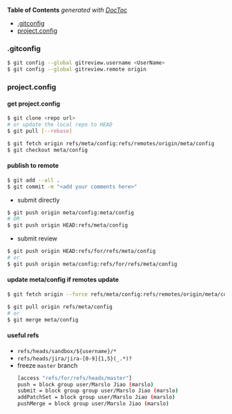 <!-- START doctoc generated TOC please keep comment here to allow auto update -->
<!-- DON'T EDIT THIS SECTION, INSTEAD RE-RUN doctoc TO UPDATE -->
**Table of Contents**  *generated with [DocToc](https://github.com/thlorenz/doctoc)*

- [.gitconfig](#gitconfig)
- [project.config](#projectconfig)

<!-- END doctoc generated TOC please keep comment here to allow auto update -->

### .gitconfig
```bash
$ git config --global gitreview.username <UserName>
$ git config --global gitreview.remote origin
```
### project.config

#### get project.config
```bash
$ git clone <repo url>
# or update the local repo to HEAD
$ git pull [--rebase]

$ git fetch origin refs/meta/config:refs/remotes/origin/meta/config
$ git checkout meta/config
```

#### publish to remote
```bash
$ git add --all .
$ git commit -m "<add your comments here>"
```
- submit directly
```bash
$ git push origin meta/config:meta/config
# OR
$ git push origin HEAD:refs/meta/config
```
- submit review
```bash
$ git push origin HEAD:refs/for/refs/meta/config
# or
$ git push origin meta/config:refs/for/refs/meta/config
```

#### update meta/config if remotes update
```bash
$ git fetch origin --force refs/meta/config:refs/remotes/origin/meta/config

$ git pull origin refs/meta/config
# or
$ git merge meta/config
```

#### useful refs
- `refs/heads/sandbox/${username}/*`
- `refs/heads/jira/jira-[0-9]{1,5}(_.*)?`
- freeze `master` branch
    ```bash
    [access "refs/for/refs/heads/master"]
    push = block group user/Marslo Jiao (marslo)
    submit = block group group user/Marslo Jiao (marslo)
    addPatchSet = block group user/Marslo Jiao (marslo)
    pushMerge = block group user/Marslo Jiao (marslo)
    ```
